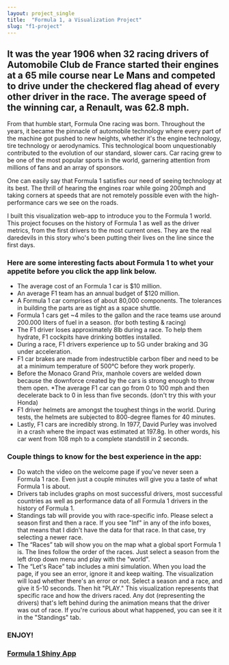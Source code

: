 ```yaml
---
layout: project_single
title:  "Formula 1, a Visualization Project"
slug: "f1-project"
---
```


## It was the year 1906 when 32 racing drivers of Automobile Club de France started their engines at a 65 mile course near Le Mans and competed to drive under the checkered flag ahead of every other driver in the race. The average speed of the winning car, a Renault, was 62.8 mph. 


From that humble start, Formula One racing was born. Throughout the years, it became the pinnacle of automobile technology where every part of the machine got pushed to new heights, whether it's the engine technology, tire technology or aerodynamics. This technological boom unquestionably contributed to the evolution of our standard,  slower cars. Car racing grew to be one of the most popular sports in the world, garnering attention from millions of fans and an array of  sponsors. 

One can easily say that Formula 1 satisfies our need of seeing technology at its best. The thrill of hearing the engines roar while going 200mph and taking corners at speeds that are not remotely possible  even with the high-performance cars we see on the roads.

I built this visualization web-app to introduce you to the Formula 1 world. This project focuses on the history of Formula 1 as well as the driver metrics, from the first drivers to the most current ones. They are the real daredevils in this story who's been putting their lives on the line since the first days.

### Here are some interesting facts about Formula 1 to whet your appetite  before you click the app link below.


* The average cost of an Formula 1 car is $10 million.
* An average F1 team has an annual budget of $120 million.
* A Formula 1 car comprises of about 80,000 components. The tolerances in building the parts are as tight as a space shuttle.
* Formula 1 cars get ~4 miles to the gallon and the race teams use around 200.000 liters of fuel in a season. (for both testing & racing)
* The F1 driver loses approximately 8lb during a race. To help them hydrate, F1 cockpits have drinking bottles installed.
* During a race, F1 drivers experience up to 5G under braking and 3G under acceleration. 
* F1 car brakes are made from indestructible carbon fiber and need to be at a minimum temperature of 500°C before they work properly.
* Before the Monaco Grand Prix, manhole covers are welded down because  the downforce created by the cars is strong enough to throw them open.
*The average F1 car can go from 0 to 100 mph and then decelerate back to 0 in less than five seconds. (don't try this with your Honda) 
* F1 driver helmets are amongst the toughest things in the world. During tests, the helmets are subjected to 800-degree flames for 40 minutes.
* Lastly, F1 cars are incredibly strong. In 1977, David Purley was involved in a crash where the impact was estimated at 197.8g. In other words, his car went from 108 mph to a complete standstill in 2 seconds.

### Couple things to know for the best experience in the app:


* Do watch the video on the welcome page if you've never seen a Formula 1 race. Even just a couple minutes will give you a taste of what Formula 1 is about.
* Drivers tab includes graphs on most successful drivers, most successful countries as well as performance data of all Formula 1 drivers in the history of Formula 1.
* Standings tab will provide you with race-specific info. Please select a season first and then a race. If you see "Inf" in any of the info boxes, that means that I didn't have the data for that race. In that case, try selecting a newer race.
* The “Races” tab will show you on the map what a global sport Formula 1 is. The lines follow the order of the races. Just select a season from the left drop down menu and play with the "world". 
* The “Let's Race” tab includes a mini simulation. When you load the page, if you see an error, ignore it and keep waiting. The visualization will load whether there's an error or not. Select a season and a race, and give it 5-10 seconds. Then hit "PLAY." This visualization represents that specific race and how the drivers raced. Any dot (representing the drivers) that's left behind during the animation means that the driver was out of race. If you're curious about what happened, you can see it it in the "Standings" tab.


### ENJOY!

### [Formula 1 Shiny App](https://yucedincer.shinyapps.io/Formula_1_Shiny_App/)